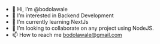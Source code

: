 - 👋 Hi, I’m @bodolawale
- 👀 I’m interested in Backend Development
- 🌱 I’m currently learning NextJs
- 💞️ I’m looking to collaborate on any project using NodeJS.
- 📫 How to reach me bodolawale@gmail.com

<!---
bodolawale/bodolawale is a ✨ special ✨ repository because its `README.md` (this file) appears on your GitHub profile.
You can click the Preview link to take a look at your changes.
--->

